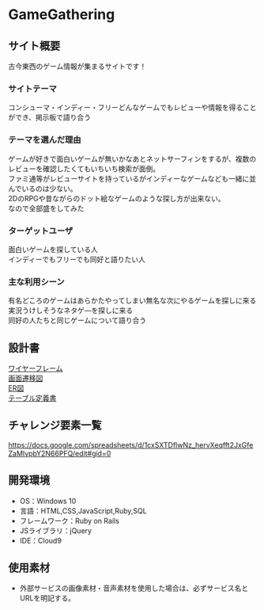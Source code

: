 # GameGathering

## サイト概要
古今東西のゲーム情報が集まるサイトです！

### サイトテーマ
コンシューマ・インディー・フリーどんなゲームでもレビューや情報を得ることができ、掲示板で語り合う

### テーマを選んだ理由
ゲームが好きで面白いゲームが無いかなあとネットサーフィンをするが、複数のレビューを確認したくてもいちいち検索が面倒。<br>
ファミ通等がレビューサイトを持っているがインディーなゲームなども一緒に並んでいるのは少ない。<br>
2DのRPGや昔ながらのドット絵なゲームのような探し方が出来ない。<br>
なので全部盛をしてみた

### ターゲットユーザ
面白いゲームを探している人<br>
インディーでもフリーでも同好と語りたい人<br>

### 主な利用シーン
有名どころのゲームはあらかたやってしまい無名な次にやるゲームを探しに来る<br>
実況うけしそうなネタゲ―を探しに来る<br>
同好の人たちと同じゲームについて語り合う<br>

## 設計書
[ワイヤーフレーム](https://docs.google.com/spreadsheets/d/1JY4gyqfhfQ_6E8SVisVq7lGUvXLSO4nbdqUHRy0MTow/edit#gid=0)<br>
[画面遷移図](https://app.diagrams.net/#G1kPh5F8uyD5Jn1fGE5mvuaeZJqSoLiYIz)<br>
[ER図](https://app.diagrams.net/#G1-3qRFE8nuUyYjVoMKG1mlXuWzRT6hA4T)<br>
[テーブル定義書](https://docs.google.com/spreadsheets/d/1hf-uL80ab66lpKWtefRmWdISSBqLo2rn8sLA7DfY3fs/edit#gid=0)<br>
## チャレンジ要素一覧
https://docs.google.com/spreadsheets/d/1cxSXTDflwNz_hervXeqfft2JxGfeZaMIvpbY2N66PFQ/edit#gid=0

## 開発環境
- OS：Windows 10
- 言語：HTML,CSS,JavaScript,Ruby,SQL
- フレームワーク：Ruby on Rails
- JSライブラリ：jQuery
- IDE：Cloud9

## 使用素材
- 外部サービスの画像素材・音声素材を使用した場合は、必ずサービス名とURLを明記する。
